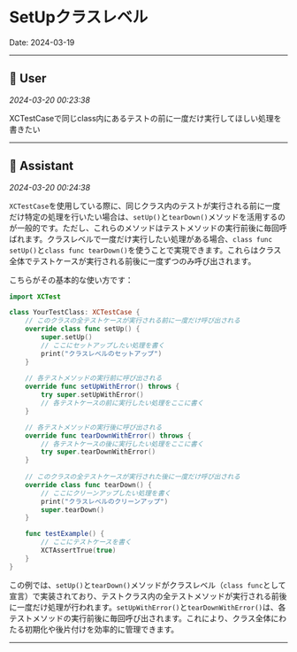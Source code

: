 # SetUpクラスレベル

Date: 2024-03-19

---

## 👤 User
*2024-03-20 00:23:38*

XCTestCaseで同じclass内にあるテストの前に一度だけ実行してほしい処理を書きたい

---

## 🤖 Assistant
*2024-03-20 00:24:38*

`XCTestCase`を使用している際に、同じクラス内のテストが実行される前に一度だけ特定の処理を行いたい場合は、`setUp()`と`tearDown()`メソッドを活用するのが一般的です。ただし、これらのメソッドはテストメソッドの実行前後に毎回呼ばれます。クラスレベルで一度だけ実行したい処理がある場合、`class func setUp()`と`class func tearDown()`を使うことで実現できます。これらはクラス全体でテストケースが実行される前後に一度ずつのみ呼び出されます。

こちらがその基本的な使い方です：

```swift
import XCTest

class YourTestClass: XCTestCase {
    // このクラスの全テストケースが実行される前に一度だけ呼び出される
    override class func setUp() {
        super.setUp()
        // ここにセットアップしたい処理を書く
        print("クラスレベルのセットアップ")
    }
    
    // 各テストメソッドの実行前に呼び出される
    override func setUpWithError() throws {
        try super.setUpWithError()
        // 各テストケースの前に実行したい処理をここに書く
    }

    // 各テストメソッドの実行後に呼び出される
    override func tearDownWithError() throws {
        // 各テストケースの後に実行したい処理をここに書く
        try super.tearDownWithError()
    }
    
    // このクラスの全テストケースが実行された後に一度だけ呼び出される
    override class func tearDown() {
        // ここにクリーンアップしたい処理を書く
        print("クラスレベルのクリーンアップ")
        super.tearDown()
    }

    func testExample() {
        // ここにテストケースを書く
        XCTAssertTrue(true)
    }
}
```

この例では、`setUp()`と`tearDown()`メソッドがクラスレベル（`class func`として宣言）で実装されており、テストクラス内の全テストメソッドが実行される前後に一度だけ処理が行われます。`setUpWithError()`と`tearDownWithError()`は、各テストメソッドの実行前後に毎回呼び出されます。これにより、クラス全体にわたる初期化や後片付けを効率的に管理できます。

---
